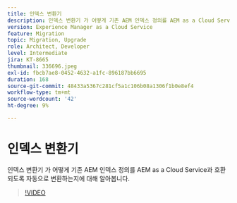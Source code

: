```yaml
---
title: 인덱스 변환기
description: 인덱스 변환기 가 어떻게 기존 AEM 인덱스 정의를 AEM as a Cloud Service과 호환되도록 자동으로 변환하는지에 대해 알아봅니다.
version: Experience Manager as a Cloud Service
feature: Migration
topic: Migration, Upgrade
role: Architect, Developer
level: Intermediate
jira: KT-8665
thumbnail: 336696.jpeg
exl-id: fbcb7ae8-0452-4632-a1fc-896187bb6695
duration: 168
source-git-commit: 48433a5367c281cf5a1c106b08a1306f1b0e8ef4
workflow-type: tm+mt
source-wordcount: '42'
ht-degree: 9%

---
```


# 인덱스 변환기

인덱스 변환기 가 어떻게 기존 AEM 인덱스 정의를 AEM as a Cloud Service과 호환되도록 자동으로 변환하는지에 대해 알아봅니다.

>[!VIDEO](https://video.tv.adobe.com/v/336696?quality=12&learn=on)
